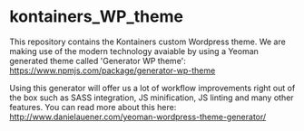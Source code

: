 # kontainers_WP_theme
This repository contains the Kontainers custom Wordpress theme. We are making use of the modern technology avaiable by using a Yeoman generated theme called 'Generator WP theme': https://www.npmjs.com/package/generator-wp-theme

Using this generator will offer us a lot of workflow improvements right out of the box such as SASS integration, JS minification, JS linting and many other features. You can read more about this here: 
http://www.danielauener.com/yeoman-wordpress-theme-generator/
